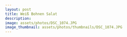 ```yaml
---
layout: post
title: Weiß Bohnen Salat
description: 
image: assets/photos/DSC_1074.JPG
image_thumbnail: assets/photos/thumbnails/DSC_1074.JPG
---
```


